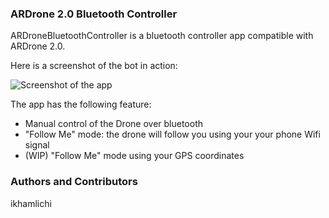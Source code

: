 ### ARDrone 2.0 Bluetooth Controller

ARDroneBluetoothController is a bluetooth controller app compatible with ARDrone 2.0. 

Here is a screenshot of the bot in action:

![Screenshot of the app](https://i.imgur.com/CS2FlPC.png)


The app has the following feature:

* Manual control of the Drone over bluetooth
* "Follow Me" mode: the drone will follow you using your your phone Wifi signal
* (WIP) "Follow Me" mode using your GPS coordinates



### Authors and Contributors
ikhamlichi
